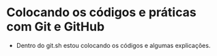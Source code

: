 # Colocando os códigos e práticas com Git e GitHub

 - Dentro do git.sh estou colocando os códigos e algumas explicações.
